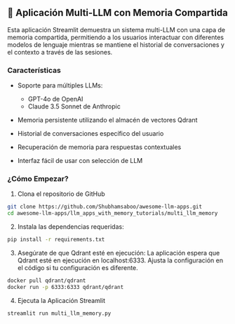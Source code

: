 ## 🧠 Aplicación Multi-LLM con Memoria Compartida
Esta aplicación Streamlit demuestra un sistema multi-LLM con una capa de memoria compartida, permitiendo a los usuarios interactuar con diferentes modelos de lenguaje mientras se mantiene el historial de conversaciones y el contexto a través de las sesiones.

### Características

- Soporte para múltiples LLMs:
    - GPT-4o de OpenAI
    - Claude 3.5 Sonnet de Anthropic

- Memoria persistente utilizando el almacén de vectores Qdrant
- Historial de conversaciones específico del usuario
- Recuperación de memoria para respuestas contextuales
- Interfaz fácil de usar con selección de LLM

### ¿Cómo Empezar?

1. Clona el repositorio de GitHub
```bash
git clone https://github.com/Shubhamsaboo/awesome-llm-apps.git
cd awesome-llm-apps/llm_apps_with_memory_tutorials/multi_llm_memory
```

2. Instala las dependencias requeridas:

```bash
pip install -r requirements.txt
```

3. Asegúrate de que Qdrant esté en ejecución:
La aplicación espera que Qdrant esté en ejecución en localhost:6333. Ajusta la configuración en el código si tu configuración es diferente.

```bash
docker pull qdrant/qdrant
docker run -p 6333:6333 qdrant/qdrant
```

4. Ejecuta la Aplicación Streamlit
```bash
streamlit run multi_llm_memory.py
```